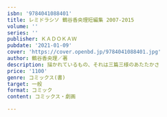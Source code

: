 ```yaml
---
isbn: '9784041088401'
title: レミドラシソ 鶴谷香央理短編集 2007-2015
volume: ''
series: ''
publisher: ＫＡＤＯＫＡＷ
pubdate: '2021-01-09'
cover: 'https://cover.openbd.jp/9784041088401.jpg'
author: 鶴谷香央理／著
description: 描かれているもの、それは三篇三様のあたたかさ
price: '1100'
genre: コミックス(書)
target: 一般
format: コミック
content: コミックス・劇画

---
```

